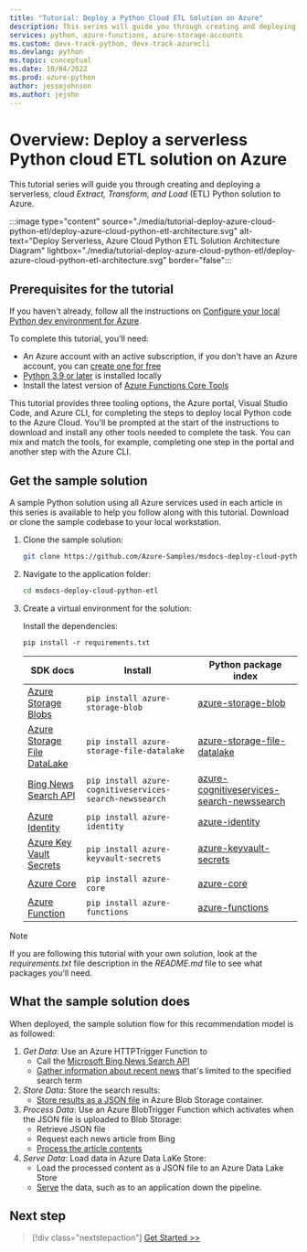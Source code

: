 ```yaml
---
title: "Tutorial: Deploy a Python Cloud ETL Solution on Azure"
description: This series will guide you through creating and deploying a serverless, cloud Extract, Transform, and Load (ETL) Python solution to Azure.
services: python, azure-functions, azure-storage-accounts
ms.custom: devx-track-python, devx-track-azurecli
ms.devlang: python
ms.topic: conceptual
ms.date: 10/04/2022
ms.prod: azure-python
author: jessmjohnson
ms.author: jejohn
---
```


# Overview: Deploy a serverless Python cloud ETL solution on Azure

This tutorial series will guide you through creating and deploying a serverless, cloud *Extract, Transform, and Load* (ETL) Python solution to Azure.

:::image type="content" source="./media/tutorial-deploy-azure-cloud-python-etl/deploy-azure-cloud-python-etl-architecture.svg" alt-text="Deploy Serverless, Azure Cloud Python ETL Solution Architecture Diagram" lightbox="./media/tutorial-deploy-azure-cloud-python-etl/deploy-azure-cloud-python-etl-architecture.svg" border="false":::

## Prerequisites for the tutorial

If you haven't already, follow all the instructions on [Configure your local Python dev environment for Azure](/azure/developer/python/configure-local-development-environment).

To complete this tutorial, you'll need:

* An Azure account with an active subscription, if you don't have an Azure account, you can [create one for free](https://azure.microsoft.com/free/)
* [Python 3.9 or later](https://www.python.org/downloads/) is installed locally
* Install the latest version of [Azure Functions Core Tools](/azure/azure-functions/functions-run-local)

This tutorial provides three tooling options, the Azure portal, Visual Studio Code, and Azure CLI, for completing the steps to deploy local Python code to the Azure Cloud. You'll be prompted at the start of the instructions to download and install any other tools needed to complete the task. You can mix and match the tools, for example, completing one step in the portal and another step with the Azure CLI.

## Get the sample solution

A sample Python solution using all Azure services used in each article in this series is available to help you follow along with this tutorial. Download or clone the sample codebase to your local workstation.

1. Clone the sample solution:

    ```bash
    git clone https://github.com/Azure-Samples/msdocs-deploy-cloud-python-etl.git
    ```

1. Navigate to the application folder:

    ```bash
    cd msdocs-deploy-cloud-python-etl
    ```

1. Create a virtual environment for the solution:

    Install the dependencies:

    ```Console
    pip install -r requirements.txt
    ```

    |SDK docs   |Install | Python package index |
    |---------------------|--------|----------------------|
    |[Azure Storage Blobs](/python/api/overview/azure/storage-blob-readme) | `pip install azure-storage-blob`| [azure-storage-blob](https://pypi.org/project/azure-storage-blob/) |
    | [Azure Storage File DataLake](/python/api/overview/azure/storage-file-datalake-readme) | `pip install azure-storage-file-datalake` | [azure-storage-file-datalake](https://pypi.org/project/azure-storage-file-datalake/) |
    | [Bing News Search API](/bing/search-apis/bing-news-search/reference/endpoints) | `pip install azure-cognitiveservices-search-newssearch`| [azure-cognitiveservices-search-newssearch](https://pypi.org/project/azure-cognitiveservices-search-newssearch/) |
    | [Azure Identity](/python/api/overview/azure/identity-readme) | `pip install azure-identity` | [azure-identity](https://pypi.org/project/azure-identity/) |
    | [Azure Key Vault Secrets](/python/api/overview/azure/keyvault-secrets-readme) | `pip install azure-keyvault-secrets` | [azure-keyvault-secrets](https://pypi.org/project/azure-keyvault-secrets/) |
    | [Azure Core](/python/api/overview/azure/core-readme) | `pip install azure-core` | [azure-core](https://pypi.org/project/azure-core/) |
    | [Azure Function](/python/api/azure-functions/azure.functions) | `pip install azure-functions` | [azure-functions](https://pypi.org/project/azure-functions/) |

> [!NOTE]
> If you are following this tutorial with your own solution, look at the *requirements.txt* file description in the *README.md* file to see what packages you'll need.

## What the sample solution does

When deployed, the sample solution flow for this recommendation model is as followed:

1. *Get Data*: Use an Azure HTTPTrigger Function to
    * Call the [Microsoft Bing News Search API](/bing/apis/bing-news-search-api)
    * [Gather information about recent news](tutorial-deploy-azure-cloud-python-etl-02-get-data.md) that's limited to the specified search term
1. *Store Data*: Store the search results:
    * [Store results as a JSON file](tutorial-deploy-azure-cloud-python-etl-03-store-data.md) in Azure Blob Storage container.
1. *Process Data*: Use an Azure BlobTrigger Function which activates when the JSON file is uploaded to Blob Storage:
    * Retrieve JSON file
    * Request each news article from Bing
    * [Process the article contents](tutorial-deploy-azure-cloud-python-etl-04-process-data.md)
1. *Serve Data*: Load data in Azure Data LaKe Store:
    * Load the processed content as a JSON file to an Azure Data Lake Store
    * [Serve](tutorial-deploy-azure-cloud-python-etl-05-serve-data.md) the data, such as to an application down the pipeline.

## Next step

> [!div class="nextstepaction"]
> [Get Started >>](tutorial-deploy-azure-cloud-python-etl-02-get-data.md)
